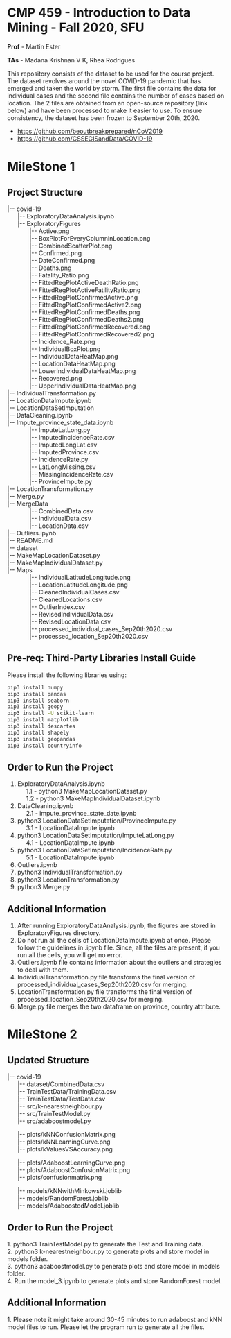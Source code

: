 # CMP 459 - Introduction to Data Mining - Fall 2020, SFU

**Prof** - Martin Ester

**TAs** - Madana Krishnan V K, Rhea Rodrigues

This repository consists of the dataset to be used for the course project. The dataset revolves around the novel COVID-19 pandemic that has emerged and taken the world by storm. The first file contains the data for individual cases and the second file contains the number of cases based on location. The 2 files are obtained from an open-source repository (link below) and have been processed to make it easier to use. To ensure consistency, the dataset has been frozen to September 20th, 2020.

- https://github.com/beoutbreakprepared/nCoV2019
- https://github.com/CSSEGISandData/COVID-19

# MileStone 1

<h2>Project Structure</h2>
|-- covid-19<br/>
&nbsp;&nbsp;&nbsp;&nbsp;&nbsp;&nbsp;|-- ExploratoryDataAnalysis.ipynb<br/>
&nbsp;&nbsp;&nbsp;&nbsp;&nbsp;&nbsp;|-- ExploratoryFigures<br/>
&nbsp;&nbsp;&nbsp;&nbsp;&nbsp;&nbsp;&nbsp;&nbsp;&nbsp;&nbsp;&nbsp;&nbsp;   |-- Active.png<br/>
&nbsp;&nbsp;&nbsp;&nbsp;&nbsp;&nbsp;&nbsp;&nbsp;&nbsp;&nbsp;&nbsp;&nbsp;   |-- BoxPlotForEveryColumninLocation.png<br/>
&nbsp;&nbsp;&nbsp;&nbsp;&nbsp;&nbsp;&nbsp;&nbsp;&nbsp;&nbsp;&nbsp;&nbsp;   |-- CombinedScatterPlot.png<br/>
&nbsp;&nbsp;&nbsp;&nbsp;&nbsp;&nbsp;&nbsp;&nbsp;&nbsp;&nbsp;&nbsp;&nbsp;   |-- Confirmed.png<br/>
&nbsp;&nbsp;&nbsp;&nbsp;&nbsp;&nbsp;&nbsp;&nbsp;&nbsp;&nbsp;&nbsp;&nbsp;   |-- DateConfirmed.png<br/>
&nbsp;&nbsp;&nbsp;&nbsp;&nbsp;&nbsp;&nbsp;&nbsp;&nbsp;&nbsp;&nbsp;&nbsp;   |-- Deaths.png<br/>
&nbsp;&nbsp;&nbsp;&nbsp;&nbsp;&nbsp;&nbsp;&nbsp;&nbsp;&nbsp;&nbsp;&nbsp;   |-- Fatality_Ratio.png<br/>
&nbsp;&nbsp;&nbsp;&nbsp;&nbsp;&nbsp;&nbsp;&nbsp;&nbsp;&nbsp;&nbsp;&nbsp;   |-- FittedRegPlotActiveDeathRatio.png<br/>
&nbsp;&nbsp;&nbsp;&nbsp;&nbsp;&nbsp;&nbsp;&nbsp;&nbsp;&nbsp;&nbsp;&nbsp;   |-- FittedRegPlotActiveFatilityRatio.png<br/>
&nbsp;&nbsp;&nbsp;&nbsp;&nbsp;&nbsp;&nbsp;&nbsp;&nbsp;&nbsp;&nbsp;&nbsp;   |-- FittedRegPlotConfirmedActive.png<br/>
&nbsp;&nbsp;&nbsp;&nbsp;&nbsp;&nbsp;&nbsp;&nbsp;&nbsp;&nbsp;&nbsp;&nbsp;   |-- FittedRegPlotConfirmedActive2.png<br/>
&nbsp;&nbsp;&nbsp;&nbsp;&nbsp;&nbsp;&nbsp;&nbsp;&nbsp;&nbsp;&nbsp;&nbsp;   |-- FittedRegPlotConfirmedDeaths.png<br/>
&nbsp;&nbsp;&nbsp;&nbsp;&nbsp;&nbsp;&nbsp;&nbsp;&nbsp;&nbsp;&nbsp;&nbsp;   |-- FittedRegPlotConfirmedDeaths2.png<br/>
&nbsp;&nbsp;&nbsp;&nbsp;&nbsp;&nbsp;&nbsp;&nbsp;&nbsp;&nbsp;&nbsp;&nbsp;   |-- FittedRegPlotConfirmedRecovered.png<br/>
&nbsp;&nbsp;&nbsp;&nbsp;&nbsp;&nbsp;&nbsp;&nbsp;&nbsp;&nbsp;&nbsp;&nbsp;   |-- FittedRegPlotConfirmedRecovered2.png<br/>
&nbsp;&nbsp;&nbsp;&nbsp;&nbsp;&nbsp;&nbsp;&nbsp;&nbsp;&nbsp;&nbsp;&nbsp;   |-- Incidence_Rate.png<br/>
&nbsp;&nbsp;&nbsp;&nbsp;&nbsp;&nbsp;&nbsp;&nbsp;&nbsp;&nbsp;&nbsp;&nbsp;   |-- IndividualBoxPlot.png<br/>
&nbsp;&nbsp;&nbsp;&nbsp;&nbsp;&nbsp;&nbsp;&nbsp;&nbsp;&nbsp;&nbsp;&nbsp;   |-- IndividualDataHeatMap.png<br/>
&nbsp;&nbsp;&nbsp;&nbsp;&nbsp;&nbsp;&nbsp;&nbsp;&nbsp;&nbsp;&nbsp;&nbsp;   |-- LocationDataHeatMap.png<br/>
&nbsp;&nbsp;&nbsp;&nbsp;&nbsp;&nbsp;&nbsp;&nbsp;&nbsp;&nbsp;&nbsp;&nbsp;   |-- LowerIndividualDataHeatMap.png<br/>
&nbsp;&nbsp;&nbsp;&nbsp;&nbsp;&nbsp;&nbsp;&nbsp;&nbsp;&nbsp;&nbsp;&nbsp;   |-- Recovered.png<br/>
&nbsp;&nbsp;&nbsp;&nbsp;&nbsp;&nbsp;&nbsp;&nbsp;&nbsp;&nbsp;&nbsp;&nbsp;   |-- UpperIndividualDataHeatMap.png<br/>
|-- IndividualTransformation.py<br/>
|-- LocationDataImpute.ipynb<br/>
|-- LocationDataSetImputation<br/>
|-- DataCleaning.ipynb<br/>
|-- Impute_province_state_data.ipynb<br/>
&nbsp;&nbsp;&nbsp;&nbsp;&nbsp;&nbsp;&nbsp;&nbsp;&nbsp;&nbsp;&nbsp;&nbsp;   |-- ImputeLatLong.py<br/>
&nbsp;&nbsp;&nbsp;&nbsp;&nbsp;&nbsp;&nbsp;&nbsp;&nbsp;&nbsp;&nbsp;&nbsp;   |-- ImputedIncidenceRate.csv<br/>
&nbsp;&nbsp;&nbsp;&nbsp;&nbsp;&nbsp;&nbsp;&nbsp;&nbsp;&nbsp;&nbsp;&nbsp;   |-- ImputedLongLat.csv<br/>
&nbsp;&nbsp;&nbsp;&nbsp;&nbsp;&nbsp;&nbsp;&nbsp;&nbsp;&nbsp;&nbsp;&nbsp;   |-- ImputedProvince.csv<br/>
&nbsp;&nbsp;&nbsp;&nbsp;&nbsp;&nbsp;&nbsp;&nbsp;&nbsp;&nbsp;&nbsp;&nbsp;   |-- IncidenceRate.py<br/>
&nbsp;&nbsp;&nbsp;&nbsp;&nbsp;&nbsp;&nbsp;&nbsp;&nbsp;&nbsp;&nbsp;&nbsp;   |-- LatLongMissing.csv<br/>
&nbsp;&nbsp;&nbsp;&nbsp;&nbsp;&nbsp;&nbsp;&nbsp;&nbsp;&nbsp;&nbsp;&nbsp;   |-- MissingIncidenceRate.csv<br/>
&nbsp;&nbsp;&nbsp;&nbsp;&nbsp;&nbsp;&nbsp;&nbsp;&nbsp;&nbsp;&nbsp;&nbsp;   |-- ProvinceImpute.py<br/>
|-- LocationTransformation.py<br/>
|-- Merge.py<br/>
|-- MergeData<br/>
&nbsp;&nbsp;&nbsp;&nbsp;&nbsp;&nbsp;&nbsp;&nbsp;&nbsp;&nbsp;&nbsp;&nbsp;   |-- CombinedData.csv<br/>
&nbsp;&nbsp;&nbsp;&nbsp;&nbsp;&nbsp;&nbsp;&nbsp;&nbsp;&nbsp;&nbsp;&nbsp;   |-- IndividualData.csv<br/>
&nbsp;&nbsp;&nbsp;&nbsp;&nbsp;&nbsp;&nbsp;&nbsp;&nbsp;&nbsp;&nbsp;&nbsp;   |-- LocationData.csv<br/>
|-- Outliers.ipynb<br/>
|-- README.md<br/>
|-- dataset<br/>
|-- MakeMapLocationDataset.py<br/>
|-- MakeMapIndividualDataset.py<br/>
|-- Maps<br/>
&nbsp;&nbsp;&nbsp;&nbsp;&nbsp;&nbsp;&nbsp;&nbsp;&nbsp;&nbsp;&nbsp;&nbsp;   |-- IndividualLatitudeLongitude.png<br/>
&nbsp;&nbsp;&nbsp;&nbsp;&nbsp;&nbsp;&nbsp;&nbsp;&nbsp;&nbsp;&nbsp;&nbsp;   |-- LocationLatitudeLongitude.png<br/>
&nbsp;&nbsp;&nbsp;&nbsp;&nbsp;&nbsp;&nbsp;&nbsp;&nbsp;&nbsp;&nbsp;&nbsp;   |-- CleanedIndividualCases.csv<br/>
&nbsp;&nbsp;&nbsp;&nbsp;&nbsp;&nbsp;&nbsp;&nbsp;&nbsp;&nbsp;&nbsp;&nbsp;   |-- CleanedLocations.csv<br/>
&nbsp;&nbsp;&nbsp;&nbsp;&nbsp;&nbsp;&nbsp;&nbsp;&nbsp;&nbsp;&nbsp;&nbsp;   |-- OutlierIndex.csv<br/>
&nbsp;&nbsp;&nbsp;&nbsp;&nbsp;&nbsp;&nbsp;&nbsp;&nbsp;&nbsp;&nbsp;&nbsp;   |-- RevisedIndividualData.csv<br/>
&nbsp;&nbsp;&nbsp;&nbsp;&nbsp;&nbsp;&nbsp;&nbsp;&nbsp;&nbsp;&nbsp;&nbsp;   |-- RevisedLocationData.csv<br/>
&nbsp;&nbsp;&nbsp;&nbsp;&nbsp;&nbsp;&nbsp;&nbsp;&nbsp;&nbsp;&nbsp;&nbsp;   |-- processed_individual_cases_Sep20th2020.csv<br/>
&nbsp;&nbsp;&nbsp;&nbsp;&nbsp;&nbsp;&nbsp;&nbsp;&nbsp;&nbsp;&nbsp;&nbsp;   |-- processed_location_Sep20th2020.csv<br/>

<h2>Pre-req: Third-Party Libraries Install Guide</h2>

Please install the following libraries using:

```bash
pip3 install numpy
pip3 install pandas
pip3 install seaborn
pip3 install geopy
pip3 install -U scikit-learn
pip3 install matplotlib
pip3 install descartes
pip3 install shapely
pip3 install geopandas
pip3 install countryinfo

```

<h2> Order to Run the Project </h2>

1. ExploratoryDataAnalysis.ipynb <br/>
   &nbsp;&nbsp;&nbsp;&nbsp; 1.1 - python3 MakeMapLocationDataset.py <br/>
   &nbsp;&nbsp;&nbsp;&nbsp; 1.2 - python3 MakeMapIndividualDataset.ipynb <br/>
2. DataCleaning.ipynb <br/>
   &nbsp;&nbsp;&nbsp;&nbsp; 2.1 - impute_province_state_date.ipynb <br/>
3. python3 LocationDataSetImputation/ProvinceImpute.py <br/>
   &nbsp;&nbsp;&nbsp;&nbsp; 3.1 - LocationDataImpute.ipynb <br/>
4. python3 LocationDataSetImputation/ImputeLatLong.py <br/>
   &nbsp;&nbsp;&nbsp;&nbsp; 4.1 - LocationDataImpute.ipynb <br/>
5. python3 LocationDataSetImputation/IncidenceRate.py <br/>
   &nbsp;&nbsp;&nbsp;&nbsp; 5.1 - LocationDataImpute.ipynb <br/>
6. Outliers.ipynb <br/>
7. python3 IndividualTransformation.py <br/>
8. python3 LocationTransformation.py<br/>
9. python3 Merge.py<br/>

<h2> Additional Information </h2>

1. After running ExploratoryDataAnalysis.ipynb, the figures are stored in ExploratoryFigures directory.</br>
2. Do not run all the cells of LocationDataImpute.ipynb at once. Please follow the guidelines in .ipynb file. Since, all the files are present, if you run all the cells, you will get no error.
3. Outliers.ipynb file contains information about the outliers and strategies to deal with them.
4. IndividualTransformation.py file transforms the final version of processed_individual_cases_Sep20th2020.csv for merging.
5. LocationTransformation.py file transforms the final version of processed_location_Sep20th2020.csv for merging.
6. Merge.py file merges the two dataframe on province, country attribute.


# MileStone 2
<h2>Updated Structure</h2>
|-- covid-19<br/>
&nbsp;&nbsp;&nbsp;&nbsp;&nbsp;&nbsp;|-- dataset/CombinedData.csv <br/>
&nbsp;&nbsp;&nbsp;&nbsp;&nbsp;&nbsp;|-- TrainTestData/TrainingData.csv <br/>
&nbsp;&nbsp;&nbsp;&nbsp;&nbsp;&nbsp;|-- TrainTestData/TestData.csv <br/>
&nbsp;&nbsp;&nbsp;&nbsp;&nbsp;&nbsp;|-- src/k-nearestneighbour.py <br/>
&nbsp;&nbsp;&nbsp;&nbsp;&nbsp;&nbsp;|-- src/TrainTestModel.py <br/>
&nbsp;&nbsp;&nbsp;&nbsp;&nbsp;&nbsp;|-- src/adaboostmodel.py <br/>

&nbsp;&nbsp;&nbsp;&nbsp;&nbsp;&nbsp;|-- plots/kNNConfusionMatrix.png <br/>
&nbsp;&nbsp;&nbsp;&nbsp;&nbsp;&nbsp;|-- plots/kNNLearningCurve.png <br/>
&nbsp;&nbsp;&nbsp;&nbsp;&nbsp;&nbsp;|-- plots/kValuesVSAccuracy.png <br/>

&nbsp;&nbsp;&nbsp;&nbsp;&nbsp;&nbsp;|-- plots/AdaboostLearningCurve.png <br/>
&nbsp;&nbsp;&nbsp;&nbsp;&nbsp;&nbsp;|-- plots/AdaboostConfusionMatrix.png <br/>
&nbsp;&nbsp;&nbsp;&nbsp;&nbsp;&nbsp;|-- plots/confusionmatrix.png <br/>


&nbsp;&nbsp;&nbsp;&nbsp;&nbsp;&nbsp;|-- models/kNNwithMinkowski.joblib <br/>
&nbsp;&nbsp;&nbsp;&nbsp;&nbsp;&nbsp;|-- models/RandomForest.joblib <br/>
&nbsp;&nbsp;&nbsp;&nbsp;&nbsp;&nbsp;|-- models/AdaboostedModel.joblib <br/>

<h2> Order to Run the Project </h2>
1. python3 TrainTestModel.py to generate the Test and Training data. <br/>
2. python3 k-nearestneighbour.py to generate plots and store model in models folder. <br/>
3. python3 adaboostmodel.py to generate plots and store model in models folder. <br/>
4. Run the model_3.ipynb to generate plots and store RandomForest model.

<h2> Additional Information </h2>
1. Please note it might take around 30-45 minutes to run adaboost and kNN model files to run. Please let the program run to generate all the files.